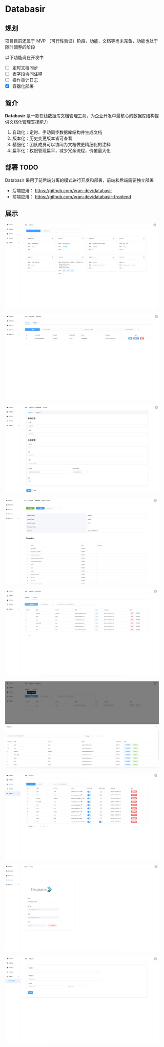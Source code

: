 # Databasir
## 规划
项目目前还属于 MVP （可行性验证）阶段，功能、文档等尚未完备，功能也处于随时调整的阶段

以下功能尚在开发中

- [ ] 定时文档同步
- [ ] 表字段协同注释
- [ ] 操作审计日志
- [x] 容器化部署

## 简介

**Databasir** 是一款在线数据库文档管理工具，为企业开发中最核心的数据库结构提供文档化管理支撑能力

1. 自动化：定时、手动同步数据库结构并生成文档
2. 版本化：历史变更版本皆可查看
3. 精细化：团队成员可以协同为文档做更精细化的注释
4. 扁平化：权限管理扁平，减少冗余流程，价值最大化

## 部署 TODO

Databasir 采用了前后端分离的模式进行开发和部署，前端和后端需要独立部署

- 后端应用： https://github.com/vran-dev/databasir
- 前端应用： https://github.com/vran-dev/databasir-frontend


## 展示

![](README/home.jpg)

![](README/group-projects.jpg)

![](README/group-project-create.jpg)

![](README/group-project-document.jpg)

![](README/group-member-list.jpg)

![](README/group-member-add.jpg)

![](README/user.jpg)

![](README/user-profile.jpg)

![](README/sys-mail.jpg)
